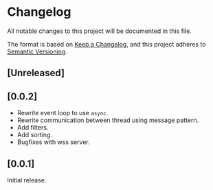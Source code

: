 # Changelog

All notable changes to this project will be documented in this file.

The format is based on [Keep a Changelog](https://keepachangelog.com/en/1.0.0/),
and this project adheres to [Semantic Versioning](https://semver.org/spec/v2.0.0.html).

## [Unreleased]

## [0.0.2]

- Rewrite event loop to use `async`.
- Rewrite communication between thread using message pattern.
- Add filters.
- Add sorting.
- Bugfixes with wss server.

## [0.0.1]

Initial release.
